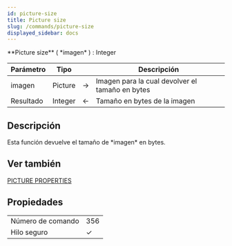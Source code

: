 ```yaml
---
id: picture-size
title: Picture size
slug: /commands/picture-size
displayed_sidebar: docs
---
```


<!--REF #_command_.Picture size.Syntax-->**Picture size** ( *imagen* ) : Integer<!-- END REF-->
<!--REF #_command_.Picture size.Params-->
| Parámetro | Tipo |  | Descripción |
| --- | --- | --- | --- |
| imagen | Picture | &#8594;  | Imagen para la cual devolver el tamaño en bytes |
| Resultado | Integer | &#8592; | Tamaño en bytes de la imagen |

<!-- END REF-->

## Descripción 

<!--REF #_command_.Picture size.Summary-->Esta función devuelve el tamaño de *imagen* en bytes.<!-- END REF-->

## Ver también 

[PICTURE PROPERTIES](picture-properties.md)  

## Propiedades

|  |  |
| --- | --- |
| Número de comando | 356 |
| Hilo seguro | &check; |


